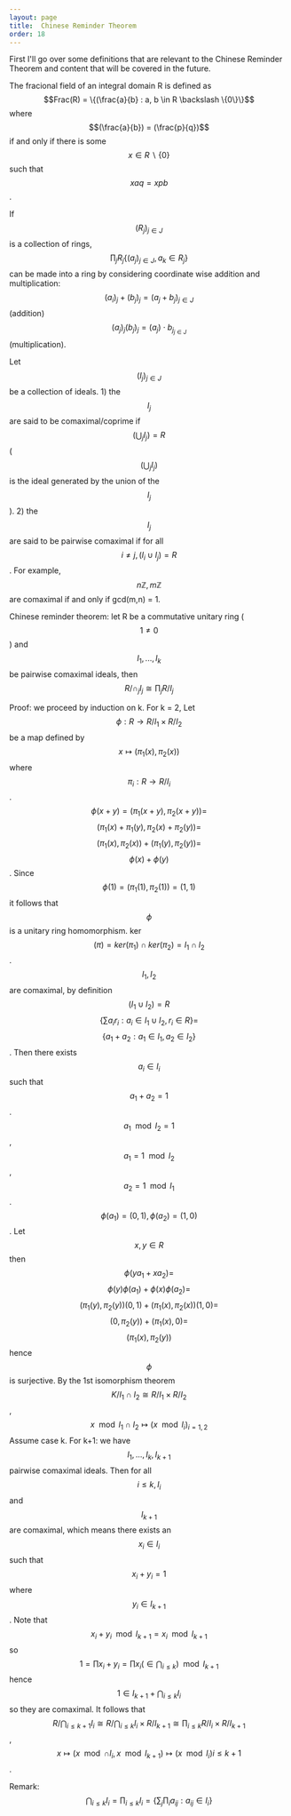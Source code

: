```yaml
---
layout: page
title:  Chinese Reminder Theorem
order: 18
---
```


First I'll go over some definitions that are relevant to the Chinese Reminder Theorem and content that will be covered in the future.

The fracional field of an integral domain R is defined as $$Frac(R) = \{(\frac{a}{b} : a, b \in R \backslash \{0\}\}$$ where $$(\frac{a}{b}) = (\frac{p}{q})$$ if and only if there is some $$x \in R \backslash \{0\}$$ such that $$xaq = xpb$$.

If $$(R_j)_{j \in J}$$ is a collection of rings, $$\prod_j R_j \{(a_j)_{j \in J}, a_k \in R_j\}$$ can be made into a ring by considering coordinate wise addition and multiplication: $$(a_i)_j +(b_j)_j = (a_j+b_j)_{j \in J}$$ (addition) $$(a_j)_j(b_j)_j = (a_j)\cdot b_{j_{j \in J}}$$ (multiplication).

Let $$(I_j)_{j \in J}$$ be a collection of ideals. 1) the $$I_j$$ are said to be comaximal/coprime if $$(\bigcup_j I_j) = R$$ ($$(\bigcup_j I_j)$$ is the ideal generated by the union of the $$I_j$$). 2) the $$I_j$$ are said to be pairwise comaximal if for all $$i \neq j, (I_i \cup I_j) = R$$. For example, $$n\mathbb{Z}, m\mathbb{Z}$$ are comaximal if and only if gcd(m,n) = 1.

Chinese reminder theorem: let R be a commutative unitary ring ($$1 \neq 0$$) and $$I_1,...,I_k$$ be pairwise comaximal ideals, then $$R/\cap_j I_j \cong \prod_j R/I_j$$

Proof: we proceed by induction on k.
For k = 2, Let $$\phi: R \rightarrow R/I_1 \times R/I_2$$ be a map defined by $$x \mapsto (\pi_1(x), \pi_2(x))$$ where $$\pi_i : R \rightarrow R/I_i$$. $$\phi(x+y) = (\pi_1(x+y), \pi_2(x+y)) =$$ $$(\pi_1(x)+\pi_1(y), \pi_2(x)+\pi_2(y)) = $$ $$(\pi_1(x), \pi_2(x)) + (\pi_1(y), \pi_2(y)) = $$ $$\phi(x) + \phi(y)$$. Since $$\phi(1) = (\pi_1(1), \pi_2(1)) = (1,1)$$ it follows that $$\phi$$ is a unitary ring homomorphism.
ker$$(\pi) = ker(\pi_1) \cap ker(\pi_2) = I_1 \cap I_2$$. $$I_1, I_2$$ are comaximal, by definition $$(I_1 \cup I_2) = R$$ $$\{ \sum a_i r_i : a_i \in I_1 \cup I_2, r_i \in R\} = $$ $$\{a_1+a_2: a_1 \in I_1, a_2 \in I_2\}$$. Then there exists $$a_i \in I_i$$ such that $$a_1+a_2 = 1$$. $$a_1 \mod  I_2 = 1$$, $$a_1 = 1 \mod  I_2$$, $$a_2 = 1 \mod  I_1$$. $$\phi(a_1) = (0,1), \phi(a_2) = (1,0)$$. Let $$x, y \in R$$ then $$\phi(ya_1+xa_2) = $$ $$ \phi(y)\phi(a_1)+\phi(x)\phi(a_2) = $$ $$(\pi_1(y), \pi_2(y))(0,1)+(\pi_1(x),\pi_2(x))(1,0) = $$ $$(0, \pi_2(y))+(\pi_1(x),0) = $$ $$(\pi_1(x), \pi_2(y))$$ hence $$\phi$$ is surjective. By the 1st isomorphism theorem $$K/I_1 \cap I_2 \cong R/I_1 \times R/I_2$$, $$x \mod  I_1 \cap I_2 \mapsto (x \mod I_i)_{i=1,2}$$
Assume case k. For k+1: we have $$I_1,...,I_k,I_{k+1}$$ pairwise comaximal ideals. Then for all $$i \leq k, I_i$$ and $$I_{k+1}$$ are comaximal, which means there exists an $$x_i \in I_i$$ such that $$x_i+y_i=1$$ where $$y_i \in I_{k+1}$$. Note that $$x_i+y_i \mod  I_{k+1} = x_i \mod  I_{k+1}$$ so $$1 = \prod x_i+y_i = \prod x_i (\in \bigcap_{i \leq k}) \mod  I_{k+1}$$ hence $$1 \in I_{k+1} + \bigcap_{i \leq k}I_i$$ so they are comaximal. It follows that $$R/\bigcap_{i \leq k+1}I_i \cong R/\bigcap_{i \leq k} I_i \times R/I_{k+1} \cong \prod_{i \leq k} R/I_i \times R/I_{k+1}$$, $$x \mapsto (x \mod  \cap I_i, x \mod  I_{k+1}) \mapsto (x \mod I_i) i \leq k+1$$.

Remark: $$\bigcap_{i \leq k} I_i = \prod_{i \leq k}I_i = \{\sum_{j}\prod_{i} a_{ij} : a_{ij} \in I_i \}$$
